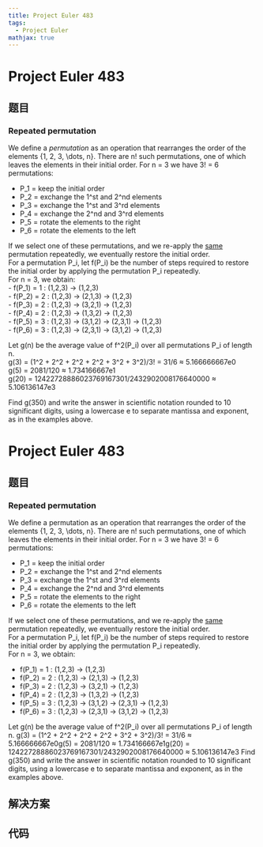 ```yaml
---
title: Project Euler 483
tags:
  - Project Euler
mathjax: true
---
```

<escape><!-- more --></escape>
    
# Project Euler 483
## 题目
### Repeated permutation


We define a <i>permutation</i> as an operation that rearranges the order of the elements {1, 2, 3, \dots, n}.
There are n! such permutations, one of which leaves the elements in their initial order.
For n = 3 we have 3! = 6 permutations:<br />
- P_1 = keep the initial order<br />
- P_2 = exchange the 1^st and 2^nd elements<br />
- P_3 = exchange the 1^st and 3^rd elements<br />
- P_4 = exchange the 2^nd and 3^rd elements<br />
- P_5 = rotate the elements to the right<br />
- P_6 = rotate the elements to the left


If we select one of these permutations, and we re-apply the <span style="text-decoration:underline;">same</span> permutation repeatedly, we eventually restore the initial order.<br />For a permutation P_i, let f(P_i) be the number of steps required to restore the initial order by applying the permutation P_i repeatedly.<br />For n = 3, we obtain:<br />- f(P_1) = 1 : (1,2,3) → (1,2,3)<br />- f(P_2) = 2 : (1,2,3) → (2,1,3) → (1,2,3)<br />- f(P_3) = 2 : (1,2,3) → (3,2,1) → (1,2,3)<br />- f(P_4) = 2 : (1,2,3) → (1,3,2) → (1,2,3)<br />- f(P_5) = 3 : (1,2,3) → (3,1,2) → (2,3,1) → (1,2,3)<br />- f(P_6) = 3 : (1,2,3) → (2,3,1) → (3,1,2) → (1,2,3)


Let g(n) be the average value of f^2(P_i) over all permutations P_i of length n.<br />g(3) = (1^2 + 2^2 + 2^2 + 2^2 + 3^2 + 3^2)/3! = 31/6 ≈ 5.166666667e0<br />g(5) = 2081/120 ≈ 1.734166667e1<br />g(20) = 12422728886023769167301/2432902008176640000 ≈ 5.106136147e3


Find g(350) and write the answer in scientific notation rounded to 10 significant digits, using a lowercase e to separate mantissa and exponent, as in the examples above.



# Project Euler 483
## 题目
### Repeated permutation

We define a permutation as an operation that rearranges the order of the elements {1, 2, 3, \dots, n}. There are n! such permutations, one of which leaves the elements in their initial order. For n = 3 we have 3! = 6 permutations:
<ul>
<li>P_1 = keep the initial order&nbsp;&nbsp;</li>
<li>P_2 = exchange the 1^st and 2^nd elements&nbsp;&nbsp;</li>
<li>P_3 = exchange the 1^st and 3^rd elements&nbsp;</li>
<li>P_4 = exchange the 2^nd and 3^rd elements&nbsp;</li>
<li>P_5 = rotate the elements to the right&nbsp;&nbsp;</li>
<li>P_6 = rotate the elements to the left&nbsp;&nbsp;</li>
</ul>
If we select one of these permutations, and we re-apply the <u>same</u> permutation repeatedly, we eventually restore the initial order.<br>For a permutation P_i, let f(P_i) be the number of steps required to restore the initial order by applying the permutation P_i repeatedly.<br>For n = 3, we obtain:
<ul>
<li>f(P_1) = 1 : (1,2,3) → (1,2,3)</li>
<li>f(P_2) = 2 : (1,2,3) → (2,1,3) → (1,2,3)</li>
<li>f(P_3) = 2 : (1,2,3) → (3,2,1) → (1,2,3)</li>
<li>f(P_4) = 2 : (1,2,3) → (1,3,2) → (1,2,3)</li>
<li>f(P_5) = 3 : (1,2,3) → (3,1,2) → (2,3,1) → (1,2,3)</li>
<li>f(P_6) = 3 : (1,2,3) → (2,3,1) → (3,1,2) → (1,2,3)</li>
</ul>
Let g(n) be the average value of f^2(P_i) over all permutations P_i of length n.
g(3) = (1^2 + 2^2 + 2^2 + 2^2 + 3^2 + 3^2)/3! = 31/6 ≈ 5.166666667e0g(5) = 2081/120 ≈ 1.734166667e1g(20) = 12422728886023769167301/2432902008176640000 ≈ 5.106136147e3
Find g(350) and write the answer in scientific notation rounded to 10 significant digits, using a lowercase e to separate mantissa and exponent, as in the examples above.


## 解决方案


## 代码


